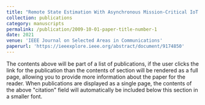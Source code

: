 ```yaml
---
title: "Remote State Estimation With Asynchronous Mission-Critical IoT Sensors"
collection: publications
category: manuscripts
permalink: /publication/2009-10-01-paper-title-number-1
date: 2021
venue: 'IEEE Journal on Selected Areas in Communications'
paperurl: 'https://ieeexplore.ieee.org/abstract/document/9174850'
---
```


The contents above will be part of a list of publications, if the user clicks the link for the publication than the contents of section will be rendered as a full page, allowing you to provide more information about the paper for the reader. When publications are displayed as a single page, the contents of the above "citation" field will automatically be included below this section in a smaller font.
